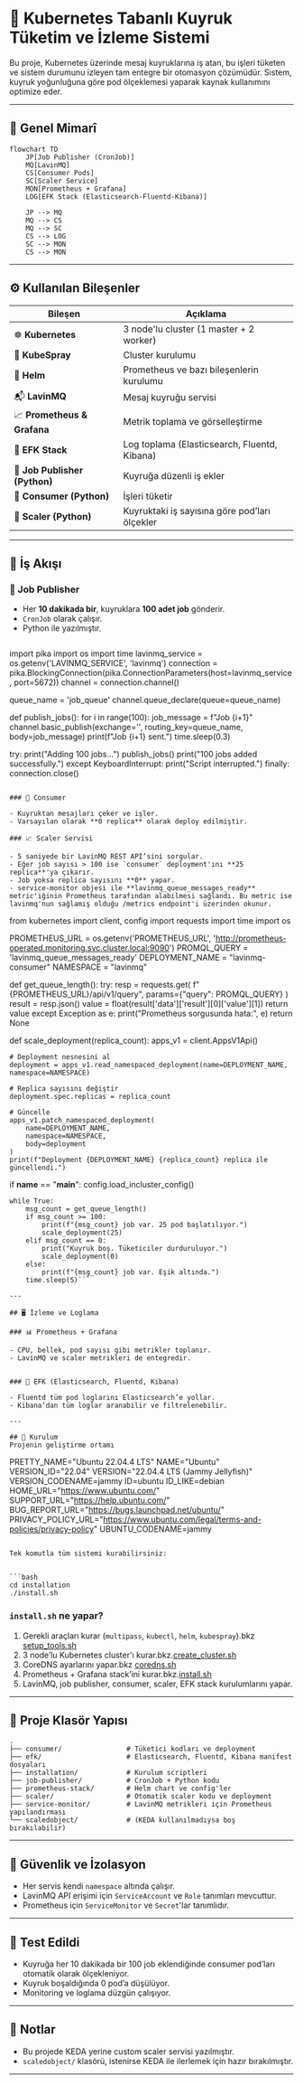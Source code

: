 # 🚀 Kubernetes Tabanlı Kuyruk Tüketim ve İzleme Sistemi

Bu proje, Kubernetes üzerinde mesaj kuyruklarına iş atan, bu işleri tüketen ve sistem durumunu izleyen tam entegre bir otomasyon çözümüdür. Sistem, kuyruk yoğunluğuna göre pod ölçeklemesi yaparak kaynak kullanımını optimize eder.

---

## 🧱 Genel Mimarî

```
flowchart TD
    JP[Job Publisher (CronJob)]
    MQ[LavinMQ]
    CS[Consumer Pods]
    SC[Scaler Service]
    MON[Prometheus + Grafana]
    LOG[EFK Stack (Elasticsearch-Fluentd-Kibana)]

    JP --> MQ
    MQ --> CS
    MQ --> SC
    CS --> LOG
    SC --> MON
    CS --> MON
```

---

## ⚙️ Kullanılan Bileşenler

| Bileşen | Açıklama |
|--------|----------|
| ☸️ **Kubernetes** | 3 node'lu cluster (1 master + 2 worker) |
| 🧰 **KubeSpray** | Cluster kurulumu |
| 🔧 **Helm** | Prometheus ve bazı bileşenlerin kurulumu |
| 📬 **LavinMQ** | Mesaj kuyruğu servisi |
| 📈 **Prometheus & Grafana** | Metrik toplama ve görselleştirme |
| 📄 **EFK Stack** | Log toplama (Elasticsearch, Fluentd, Kibana) |
| 🐍 **Job Publisher (Python)** | Kuyruğa düzenli iş ekler |
| 🐍 **Consumer (Python)** | İşleri tüketir |
| 🐍 **Scaler (Python)** | Kuyruktaki iş sayısına göre pod’ları ölçekler |

---

## 🔁 İş Akışı

### 🧨 Job Publisher

- Her **10 dakikada bir**, kuyruklara **100 adet job** gönderir.
- `CronJob` olarak çalışır.
- Python ile yazılmıştır.
  ```
import pika
import os
import time
lavinmq_service = os.getenv('LAVINMQ_SERVICE', 'lavinmq')
connection = pika.BlockingConnection(pika.ConnectionParameters(host=lavinmq_service, port=5672))
channel = connection.channel()

queue_name = 'job_queue'
channel.queue_declare(queue=queue_name)

def publish_jobs():
    for i in range(100):
        job_message = f"Job {i+1}"
        channel.basic_publish(exchange='',
                              routing_key=queue_name,
                              body=job_message)
        print(f"Job {i+1} sent.")
        time.sleep(0.3)

try:
    print("Adding 100 jobs...")
    publish_jobs()
    print("100 jobs added successfully.")
except KeyboardInterrupt:
    print("Script interrupted.")
finally:
    connection.close()
```

### 🧲 Consumer

- Kuyruktan mesajları çeker ve işler.
- Varsayılan olarak **0 replica** olarak deploy edilmiştir.
```
```
### 📈 Scaler Servisi

- 5 saniyede bir LavinMQ REST API’sini sorgular.
- Eğer job sayısı > 100 ise `consumer` deployment'ını **25 replica**'ya çıkarır.
- Job yoksa replica sayısını **0** yapar.
- service-monitor objesi ile **lavinmq_queue_messages_ready** metric'iğinin Prometheus tarafından alabilmesi sağlandı. Bu metric ise lavinmq'nun sağlamış olduğu /metrics endpoint'i üzerinden okunur.

```
from kubernetes import client, config
import requests
import time
import os

PROMETHEUS_URL = os.getenv('PROMETHEUS_URL', 'http://prometheus-operated.monitoring.svc.cluster.local:9090')
PROMQL_QUERY = 'lavinmq_queue_messages_ready'
DEPLOYMENT_NAME = "lavinmq-consumer"
NAMESPACE = "lavinmq"

def get_queue_length():
    try:
        resp = requests.get(
            f"{PROMETHEUS_URL}/api/v1/query",
            params={"query": PROMQL_QUERY}
        )
        result = resp.json()
        value = float(result['data']['result'][0]['value'][1])
        return value
    except Exception as e:
        print("Prometheus sorgusunda hata:", e)
        return None

def scale_deployment(replica_count):
    apps_v1 = client.AppsV1Api()

    # Deployment nesnesini al
    deployment = apps_v1.read_namespaced_deployment(name=DEPLOYMENT_NAME, namespace=NAMESPACE)

    # Replica sayısını değiştir
    deployment.spec.replicas = replica_count

    # Güncelle
    apps_v1.patch_namespaced_deployment(
        name=DEPLOYMENT_NAME,
        namespace=NAMESPACE,
        body=deployment
    )
    print(f"Deployment {DEPLOYMENT_NAME} {replica_count} replica ile güncellendi.")

if __name__ == "__main__":
    config.load_incluster_config()

    while True:
        msg_count = get_queue_length()
        if msg_count >= 100:
            print(f"{msg_count} job var. 25 pod başlatılıyor.")
            scale_deployment(25)
        elif msg_count == 0:
            print("Kuyruk boş. Tüketiciler durduruluyor.")
            scale_deployment(0)
        else:
            print(f"{msg_count} job var. Eşik altında.")
        time.sleep(5)```

```
---

## 🖥️ İzleme ve Loglama

### 📊 Prometheus + Grafana

- CPU, bellek, pod sayısı gibi metrikler toplanır.
- LavinMQ ve scaler metrikleri de entegredir.


### 📑 EFK (Elasticsearch, Fluentd, Kibana)

- Fluentd tüm pod loglarını Elasticsearch’e yollar.
- Kibana’dan tüm loglar aranabilir ve filtrelenebilir.

---

## 🚀 Kurulum
Projenin geliştirme ortamı
```

PRETTY_NAME="Ubuntu 22.04.4 LTS"
NAME="Ubuntu"
VERSION_ID="22.04"
VERSION="22.04.4 LTS (Jammy Jellyfish)"
VERSION_CODENAME=jammy
ID=ubuntu
ID_LIKE=debian
HOME_URL="https://www.ubuntu.com/"
SUPPORT_URL="https://help.ubuntu.com/"
BUG_REPORT_URL="https://bugs.launchpad.net/ubuntu/"
PRIVACY_POLICY_URL="https://www.ubuntu.com/legal/terms-and-policies/privacy-policy"
UBUNTU_CODENAME=jammy

```

Tek komutla tüm sistemi kurabilirsiniz:


```bash
cd installation
./install.sh
```

### `install.sh` ne yapar?

1. Gerekli araçları kurar (`multipass`, `kubectl`, `helm`, `kubespray`).bkz [setup_tools.sh](https://github.com/orkunincili/s4e-cluster/blob/main/installation/setup_tools.sh)
2. 3 node’lu Kubernetes cluster'ı kurar.bkz.[create_cluster.sh](https://github.com/orkunincili/s4e-cluster/blob/main/installation/create_cluster.sh)
3. CoreDNS ayarlarını yapar.bkz [coredns.sh](https://github.com/orkunincili/s4e-cluster/blob/main/installation/coredns.sh)
4. Prometheus + Grafana stack’ini kurar.bkz.[install.sh](https://github.com/orkunincili/s4e-cluster/blob/main/installation/install.sh)
5. LavinMQ, job publisher, consumer, scaler, EFK stack kurulumlarını yapar.


---

## 📁 Proje Klasör Yapısı

```
.
├── consumer/                # Tüketici kodları ve deployment
├── efk/                     # Elasticsearch, Fluentd, Kibana manifest dosyaları
├── installation/            # Kurulum scriptleri
├── job-publisher/           # CronJob + Python kodu
├── prometheus-stack/        # Helm chart ve config'ler
├── scaler/                  # Otomatik scaler kodu ve deployment
├── service-monitor/         # LavinMQ metrikleri için Prometheus yapılandırması
└── scaledobject/            # (KEDA kullanılmadıysa boş bırakılabilir)
```

---

## 🔐 Güvenlik ve İzolasyon

- Her servis kendi `namespace` altında çalışır.
- LavinMQ API erişimi için `ServiceAccount` ve `Role` tanımları mevcuttur.
- Prometheus için `ServiceMonitor` ve `Secret`'lar tanımlıdır.

---

## 🧪 Test Edildi

- Kuyruğa her 10 dakikada bir 100 job eklendiğinde consumer pod’ları otomatik olarak ölçekleniyor.
- Kuyruk boşaldığında 0 pod’a düşülüyor.
- Monitoring ve loglama düzgün çalışıyor.

---

## 📌 Notlar

- Bu projede KEDA yerine custom scaler servisi yazılmıştır.
- `scaledobject/` klasörü, istenirse KEDA ile ilerlemek için hazır bırakılmıştır.

---


